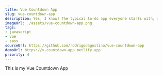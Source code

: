 ```yaml
---
title: Vue Countdown App
slug: vue-countdown-app
description: Yes, I know! The typical to-do app everyone starts with, right? But go ahead, take a look. As with all my other projects, I take a simple idea and push it a little bit further.
imageUrl: ./assets/vue-countdown-app.png
tags:
- javascript
- vue
- sass
sourceUrl: https://github.com/rodrigodagostino/vue-countdown-app
demoUrl: https://v-countdown-app.netlify.app
priority: 4
---
```


This is my Vue Countdown App
